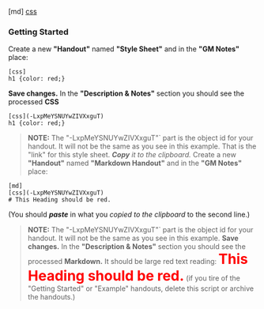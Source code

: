 [md]
[css](-N0pan1uNkLF3gx2vZoR)
### Getting Started
Create a new **"Handout"** named **"Style Sheet"** and in the **"GM Notes"** place:
```
[css]
h1 {color: red;}
```
**Save changes.**
In the **"Description & Notes"** section you should see the processed **CSS**
```
[css](-LxpMeYSNUYwZIVXxguT)
h1 {color: red;}
```
> **NOTE:** The "-LxpMeYSNUYwZIVXxguT"` part is the object id for your handout. It will not be the same as you see in this example.
That is the "link" for this style sheet. ***Copy*** *it to the clipboard.*
Create a new **"Handout"** named **"Markdown Handout"** and in the **"GM Notes"** place:
```
[md]
[css](-LxpMeYSNUYwZIVXxguT)
# This Heading should be red.
```
(You should ***paste*** in what you *copied to the clipboard* to the second line.)
> **NOTE:** The "-LxpMeYSNUYwZIVXxguT"` part is the object id for your handout. It will not be the same as you see in this example.
**Save changes.**
In the **"Description & Notes"** section you should see the processed **Markdown.**
It should be large red text reading:
<span style="font-size: 2em; font-weight: bolder; color: red;">This Heading should be red.</span>
(if you tire of the "Getting Started" or "Example" handouts, delete this script or archive the handouts.)
